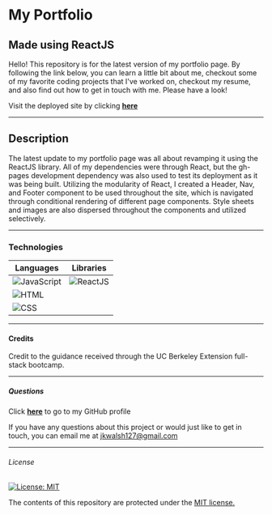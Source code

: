 # My Portfolio
## Made using ReactJS

Hello! This repository is for the latest version of my portfolio page. By following the link below, you can learn a little bit about me, checkout some of my favorite coding projects that I've worked on, checkout my resume, and also find out how to get in touch with me. Please have a look!

 Visit the deployed site by clicking <a href="https://jkwalsh127.github.io/react-portfolio/#aboutme" target="_blank">**here**<a> 

---
## Description
The latest update to my portfolio page was all about revamping it using the ReactJS library. All of my dependencies were through React, but the gh-pages development dependency was also used to test its deployment as it was being built. Utilizing the modularity of React, I created a Header, Nav, and Footer component to be used throughout the site, which is navigated through conditional rendering of different page components. Style sheets and images are also dispersed throughout the components and utilized selectively.

---
### Technologies
| Languages  | Libraries |
| ---------  | --------- |
| ![JavaScript](https://img.shields.io/badge/javascript-%23323330.svg?style=for-the-badge&logo=javascript&logoColor=%23F7DF1E) | ![ReactJS](https://img.shields.io/badge/React-20232A?style=for-the-badge&logo=react&logoColor=61DAFB) |
| ![HTML](https://img.shields.io/badge/HTML-239120?style=for-the-badge&logo=html5&logoColor=white) |  |
| ![CSS](https://img.shields.io/badge/CSS3-1572B6?style=for-the-badge&logo=css3&logoColor=white)   |  |

---
#### Credits
Credit to the guidance received through the UC Berkeley Extension full-stack bootcamp. 

---
##### Questions
Click <a href="https://github.com/jkwalsh127" target="_blank">**here**<a> to go to my GitHub profile

If you have any questions about this project or would just like to get in touch, you can email me at <a href="mailto:jkwalsh127@gmail.com" target="_blank">jkwalsh127@gmail.com</a>
  
---
###### License
[![License: MIT](https://img.shields.io/badge/License-MIT-yellow.svg)](https://opensource.org/licenses/MIT)

The contents of this repository are protected under the <a href="https://opensource.org/licenses/MIT">MIT license.</a>
